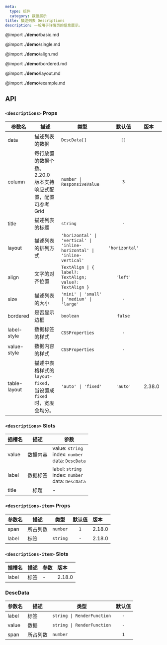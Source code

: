 ```yaml
meta:
  type: 组件
  category: 数据展示
title: 描述列表 Descriptions
description: 一般用于详情页的信息展示。
```

@import ./**demo**/basic.md

@import ./**demo**/single.md

@import ./**demo**/align.md

@import ./**demo**/bordered.md

@import ./**demo**/layout.md

@import ./**demo**/example.md

## API

### `<descriptions>` Props

| 参数名       | 描述                                                               | 类型                                                                     |     默认值     | 版本   |
| ------------ | ------------------------------------------------------------------ | ------------------------------------------------------------------------ | :------------: | :----- |
| data         | 描述列表的数据                                                     | `DescData[]`                                                             |      `[]`      |        |
| column       | 每行放置的数据个数。2.20.0 版本支持响应式配置，配置可参考 Grid     | `number \| ResponsiveValue`                                              |      `3`       |        |
| title        | 描述列表的标题                                                     | `string`                                                                 |      `-`       |        |
| layout       | 描述列表的排列方式                                                 | `'horizontal' \| 'vertical' \| 'inline-horizontal' \| 'inline-vertical'` | `'horizontal'` |        |
| align        | 文字的对齐位置                                                     | `TextAlign \| { label?: TextAlign; value?: TextAlign }`                  |    `'left'`    |        |
| size         | 描述列表的大小                                                     | `'mini' \| 'small' \| 'medium' \| 'large'`                               |      `-`       |        |
| bordered     | 是否显示边框                                                       | `boolean`                                                                |    `false`     |        |
| label-style  | 数据标签的样式                                                     | `CSSProperties`                                                          |      `-`       |        |
| value-style  | 数据内容的样式                                                     | `CSSProperties`                                                          |      `-`       |        |
| table-layout | 描述中表格样式的 `layout-fixed`，当设置成 `fixed` 时，宽度会均分。 | `'auto' \| 'fixed'`                                                      |    `'auto'`    | 2.38.0 |

### `<descriptions>` Slots

| 插槽名 |   描述   | 参数                                                   |
| ------ | :------: | ------------------------------------------------------ |
| value  | 数据内容 | value: `string`<br>index: `number`<br>data: `DescData` |
| label  | 数据标签 | label: `string`<br>index: `number`<br>data: `DescData` |
| title  |   标题   | -                                                      |

### `<descriptions-item>` Props

| 参数名 | 描述     | 类型     | 默认值 | 版本   |
| ------ | -------- | -------- | :----: | :----- |
| span   | 所占列数 | `number` |  `1`   | 2.18.0 |
| label  | 标签     | `string` |  `-`   | 2.18.0 |

### `<descriptions-item>` Slots

| 插槽名 | 描述 | 参数 | 版本   |
| ------ | :--: | ---- | :----- |
| label  | 标签 | -    | 2.18.0 |

### DescData

| 参数名 | 描述     | 类型                       | 默认值 |
| ------ | -------- | -------------------------- | :----: |
| label  | 标签     | `string \| RenderFunction` |  `-`   |
| value  | 数据     | `string \| RenderFunction` |  `-`   |
| span   | 所占列数 | `number`                   |  `1`   |
